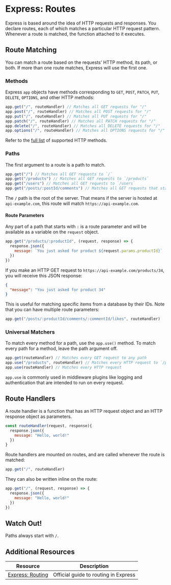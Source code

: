 # Express: Routes

Express is based around the idea of HTTP requests and responses. You declare routes, each of which matches a particular HTTP request pattern. Whenever a route is matched, the function attached to it executes.

## Route Matching

You can match a route based on the requests' HTTP method, its path, or both. If more than one route matches, Express will use the first one.

### Methods

Express `app` objects have methods corresponding to `GET`, `POST`, `PATCH`, `PUT`, `DELETE`, `OPTIONS`, and other HTTP methods:

```js
app.get("/", routeHandler) // Matches all GET requests for "/"
app.post("/", routeHandler) // Matches all POST requests for "/"
app.put("/", routeHandler) // Matches all PUT requests for "/"
app.patch("/", routeHandler) // Matches all PATCH requests for "/"
app.delete("/", routeHandler) // Matches all DELETE requests for "/"
app.options("/", routeHandler) // Matches all OPTIONS requests for "/"
```

Refer to the [full list](https://expressjs.com/en/4x/api.html#routing-methods) of supported HTTP methods.

### Paths

The first argument to a route is a path to match.

```js
app.get("/") // Matches all GET requests to `/`
app.get("/products") // Matches all GET requests to `/products`
app.get("/users") // Matches all GET requests to `/users`
app.get("/posts/:postId/comments") // Matches all GET requests that start with `/posts/` and end in `/comments`
```

The `/` path is the root of the server. That means if the server is hosted at `api-example.com`, this route will match `https://api-example.com`.

#### Route Parameters

Any part of a path that starts with `:` is a route parameter and will be available as a variable on the `request` object.

```js
app.get("/products/:productId", (request, response) => {
  response.json({
    message: `You just asked for product ${request.params.productId}`
  })
})
```

If you make an HTTP GET request to `https://api-example.com/products/34`, you will receive this JSON response:

```json
{
  "message": "You just asked for product 34"
}
```

This is useful for matching specific items from a database by their IDs. Note that you can have multiple route parameters:

```js
app.get("/posts/:productId/comments/:commentId/likes", routeHandler)
```

### Universal Matchers

To match every method for a path, use the `app.use()` method. To match every path for a method, leave the path argument off.

```js
app.get(routeHandler) // Matches every GET request to any path
app.use("/products", routeHandler) // Matches every HTTP request to `/products`
app.use(routeHandler) // Matches every HTTP request
```

`app.use` is commonly used in middleware plugins like logging and authentication that are intended to run on every request.

## Route Handlers

A route handler is a function that has an HTTP request object and an HTTP response object as parameters.

```js
const routeHandler(request, response){
  response.json({
    message: "Hello, world!"
  })
}
```

Route handlers are mounted on routes, and are called whenever the route is matched:

```js
app.get("/", routeHandler)
```

They can also be written inline on the route:

```js
app.get("/", (request, response) => {
  response.json({
    message: "Hello, world!"
  })
})
```

## Watch Out!

Paths always start with `/`.

## Additional Resources

| Resource | Description |
| --- | --- |
| [Express: Routing](https://expressjs.com/en/guide/routing.html) | Official guide to routing in Express |
